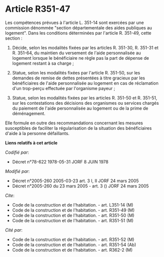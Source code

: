 # Article R351-47

Les compétences prévues à l'article L. 351-14 sont exercées par une commission dénommée "section départementale des aides
publiques au logement". Dans les conditions déterminées par l'article R. 351-49, cette section :

1. Décide, selon les modalités fixées par les articles R. 351-30, R. 351-31 et R. 351-64, du maintien du versement de l'aide
personnalisée au logement lorsque le bénéficiaire ne règle pas la part de dépense de logement restant à sa charge ;

2. Statue, selon les modalités fixées par l'article R. 351-50, sur les demandes de remise de dettes présentées à titre
gracieux par les bénéficiaires de l'aide personnalisée au logement en cas de réclamation d'un trop-perçu effectuée par
l'organisme payeur ;

3. Statue, selon les modalités fixées par les articles R. 351-50 et R. 351-51, sur les contestations des décisions des
organismes ou services chargés du paiement de l'aide personnalisée au logement ou de la prime de déménagement.

Elle formule en outre des recommandations concernant les mesures susceptibles de faciliter la régularisation de la situation
des bénéficiaires d'aide à la personne défaillants.

**Liens relatifs à cet article**

_Codifié par_:

  - Décret n°78-622 1978-05-31 JORF 8 JUIN 1978

_Modifié par_:

  - Décret n°2005-260 2005-03-23 art. 3 I, II JORF 24 mars 2005
  - Décret n°2005-260 du 23 mars 2005 - art. 3 () JORF 24 mars 2005

_Cite_:

  - Code de la construction et de l'habitation. - art. L351-14 (M)
  - Code de la construction et de l'habitation. - art. R351-49 (M)
  - Code de la construction et de l'habitation. - art. R351-50 (M)
  - Code de la construction et de l'habitation. - art. R351-51 (M)

_Cité par_:

  - Code de la construction et de l'habitation. - art. R351-52 (M)
  - Code de la construction et de l'habitation. - art. R351-54 (Ab)
  - Code de la construction et de l'habitation. - art. R362-2 (M)
